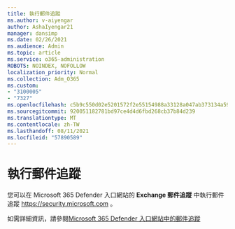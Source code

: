 ```yaml
---
title: 執行郵件追蹤
ms.author: v-aiyengar
author: AshaIyengar21
manager: dansimp
ms.date: 02/26/2021
ms.audience: Admin
ms.topic: article
ms.service: o365-administration
ROBOTS: NOINDEX, NOFOLLOW
localization_priority: Normal
ms.collection: Adm_O365
ms.custom:
- "3100005"
- "7327"
ms.openlocfilehash: c5b9c550d02e5201572f2e55154988a33128a047ab373134a59188f6ab59820b
ms.sourcegitcommit: 920051182781bd97ce4d4d6fbd268cb37b84d239
ms.translationtype: MT
ms.contentlocale: zh-TW
ms.lasthandoff: 08/11/2021
ms.locfileid: "57890589"
---
```

# <a name="run-a-message-trace"></a>執行郵件追蹤

您可以在 Microsoft 365 Defender 入口網站的 **Exchange 郵件追蹤** 中執行郵件追蹤 <https://security.microsoft.com> 。

如需詳細資訊，請參閱[Microsoft 365 Defender 入口網站中的郵件追蹤](https://docs.microsoft.com/microsoft-365/security/office-365-security/message-trace-scc)
